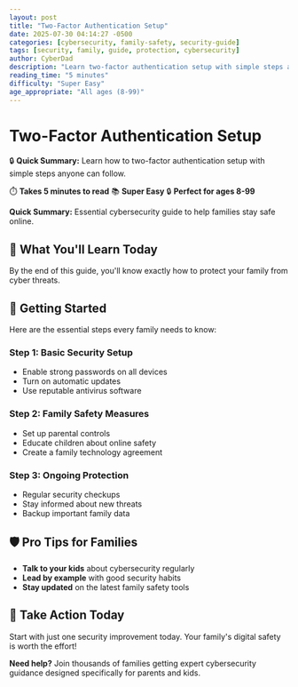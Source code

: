 ```yaml
---
layout: post
title: "Two-Factor Authentication Setup"
date: 2025-07-30 04:14:27 -0500
categories: [cybersecurity, family-safety, security-guide]
tags: [security, family, guide, protection, cybersecurity]
author: CyberDad
description: "Learn two-factor authentication setup with simple steps anyone can follow."
reading_time: "5 minutes"
difficulty: "Super Easy"
age_appropriate: "All ages (8-99)"
---
```


# Two-Factor Authentication Setup

🔒 **Quick Summary:** Learn how to two-factor authentication setup with simple steps anyone can follow.

⏱️ **Takes 5 minutes to read** 📚 **Super Easy** 🔒 **Perfect for ages 8-99**

**Quick Summary:** Essential cybersecurity guide to help families stay safe online.

## 🎯 What You'll Learn Today

By the end of this guide, you'll know exactly how to protect your family from cyber threats.

## 🚀 Getting Started

Here are the essential steps every family needs to know:

### Step 1: Basic Security Setup
- Enable strong passwords on all devices
- Turn on automatic updates
- Use reputable antivirus software

### Step 2: Family Safety Measures  
- Set up parental controls
- Educate children about online safety
- Create a family technology agreement

### Step 3: Ongoing Protection
- Regular security checkups
- Stay informed about new threats
- Backup important family data

## 🛡️ Pro Tips for Families

- **Talk to your kids** about cybersecurity regularly
- **Lead by example** with good security habits  
- **Stay updated** on the latest family safety tools

## 🎯 Take Action Today

Start with just one security improvement today. Your family's digital safety is worth the effort!

**Need help?** Join thousands of families getting expert cybersecurity guidance designed specifically for parents and kids.